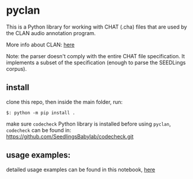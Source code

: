 # pyclan

This is a Python library for working with CHAT (.cha) files that are used by the CLAN audio annotation program.

More info about CLAN: [here](http://childes.psy.cmu.edu/clan/)

Note: the parser doesn't comply with the entire CHAT file specification. It implements a subset of the specification (enough to parse the SEEDLings corpus).




## install

clone this repo, then inside the main folder, run:

```
$: python -m pip install .
```
make sure `codecheck` Python library is installed before using `pyclan`, `codecheck` can be found in: https://github.com/SeedlingsBabylab/codecheck.git 


## usage examples:

detailed usage examples can be found in this notebook, [here](pyclan_examples.ipynb)

